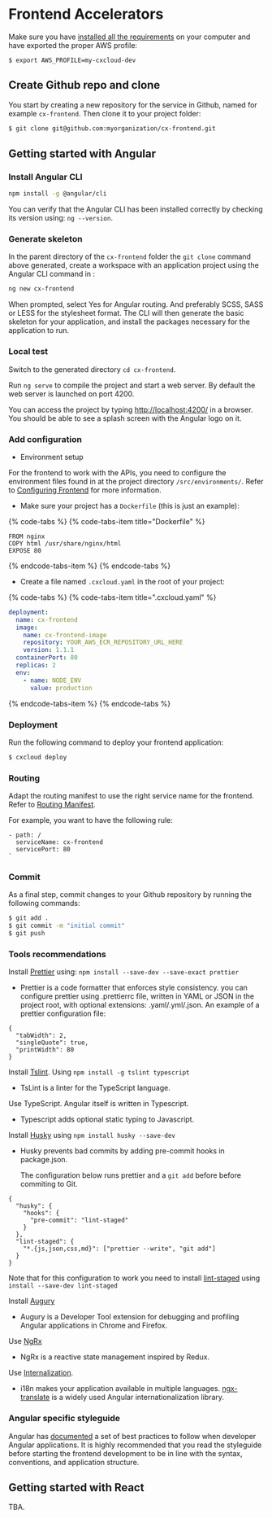 # Frontend Accelerators

Make sure you have [installed all the requirements](https://docs.cxcloud.com/getting-started/prepare-your-environment) on your computer and have exported the proper AWS profile:

```text
$ export AWS_PROFILE=my-cxcloud-dev
```

## Create Github repo and clone

You start by creating a new repository for the service in Github, named for example `cx-frontend`. Then clone it to your project folder:

```bash
$ git clone git@github.com:myorganization/cx-frontend.git
```

## Getting started with Angular

### Install Angular CLI

```bash
npm install -g @angular/cli
```

You can verify that the Angular CLI has been installed correctly by checking its version using: `ng --version`.

### Generate skeleton

In the parent directory of the `cx-frontend` folder the `git clone` command above generated, create a workspace with an application project using the Angular CLI command in :

```bash
ng new cx-frontend
```

When prompted, select Yes for Angular routing. And preferably SCSS, SASS or LESS for the stylesheet format. The CLI will then generate the basic skeleton for your application, and install the packages necessary for the application to run.

### Local test

Switch to the generated directory `cd cx-frontend`.

Run `ng serve` to compile the project and start a web server. By default the web server is launched on port 4200.

You can access the project by typing [http://localhost:4200/](http://localhost:4200/) in a browser. You should be able to see a splash screen with the Angular logo on it.

### Add configuration

* Environment setup

For the frontend to work with the APIs, you need to configure the environment files found in at the project directory `/src/environments/`. Refer to [Configuring Frontend](https://docs.cxcloud.com/setting-up-a-cxcloud-project/generating-a-frontend#configuration) for more information.

* Make sure your project has a `Dockerfile` \(this is just an example\):

{% code-tabs %}
{% code-tabs-item title="Dockerfile" %}
```text
FROM nginx
COPY html /usr/share/nginx/html
EXPOSE 80
```
{% endcode-tabs-item %}
{% endcode-tabs %}

* Create a file named `.cxcloud.yaml` in the root of your project:

{% code-tabs %}
{% code-tabs-item title=".cxcloud.yaml" %}
```yaml
deployment:
  name: cx-frontend
  image:
    name: cx-frontend-image
    repository: YOUR_AWS_ECR_REPOSITORY_URL_HERE
    version: 1.1.1
  containerPort: 80
  replicas: 2
  env:
    - name: NODE_ENV
      value: production
```
{% endcode-tabs-item %}
{% endcode-tabs %}

### Deployment

Run the following command to deploy your frontend application:

```bash
$ cxcloud deploy
```

### Routing

Adapt the routing manifest to use the right service name for the frontend. Refer to [Routing Manifest](../setting-up-a-cxcloud-project/routing-manifest.md).

For example, you want to have the following rule:

```text
- path: /
  serviceName: cx-frontend
  servicePort: 80
`
```

### Commit

As a final step, commit changes to your Github repository by running the following commands:

```bash
$ git add .
$ git commit -m "initial commit"
$ git push
```

### Tools recommendations

Install [Prettier](https://prettier.io/docs/en/install.html) using: `npm install --save-dev --save-exact prettier`

* Prettier is a code formatter that enforces style consistency. you can configure prettier using .prettierrc file, written in YAML or JSON in the project root, with optional extensions: .yaml/.yml/.json. An example of a prettier configuration file:

```text
{
  "tabWidth": 2,
  "singleQuote": true,
  "printWidth": 80
}
```

Install [Tslint](https://github.com/palantir/tslint). Using `npm install -g tslint typescript`

* TsLint is a linter for the TypeScript language.

Use TypeScript. Angular itself is written in Typescript.

* Typescript adds optional static typing to Javascript.

Install [Husky](https://github.com/typicode/husky) using `npm install husky --save-dev`

* Husky prevents bad commits by adding pre-commit hooks in package.json.

  The configuration below runs prettier and a `git add` before before commiting to Git.

```text
{
  "husky": {
    "hooks": {
      "pre-commit": "lint-staged"
    }
  },
  "lint-staged": {
    "*.{js,json,css,md}": ["prettier --write", "git add"]
  }
}
```

Note that for this configuration to work you need to install [lint-staged](https://github.com/okonet/lint-staged/) using `install --save-dev lint-staged`

Install [Augury](https://augury.rangle.io/)

* Augury is a Developer Tool extension for debugging and profiling Angular applications in Chrome and Firefox. 

Use [NgRx](https://ngrx.io/)

* NgRx is a reactive state management inspired by Redux. 

Use [Internalization](https://angular.io/guide/i18n).

* i18n makes your application available in multiple languages. [ngx-translate](https://www.npmjs.com/package/@ngx-translate/core) is a widely used Angular internationalization library.

### Angular specific styleguide

Angular has [documented](https://angular.io/guide/styleguide) a set of best practices to follow when developer Angular applications. It is highly recommended that you read the styleguide before starting the frontend development to be in line with the syntax, conventions, and application structure.

## Getting started with React

TBA. 

